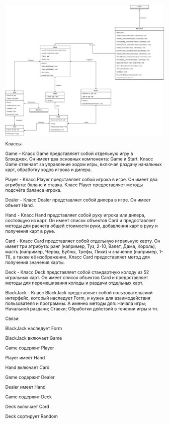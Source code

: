![](https://github.com/ZenArtZ98/Blackjack/blob/main/images/ClassDiagram.drawio.png)

Классы

Game – Класс Game представляет собой отдельную игру в Блэкджек. Он имеет два основных компонента: Game и Start. Класс Game отвечает за управление ходом игры, включая раздачу начальных карт, обработку ходов игрока и дилера.

Player - Класс Player представляет собой игрока в игре. Он имеет два атрибута: баланс и ставка. Класс Player предоставляет методы подсчёта баланса игрока.

Dealer - Класс Dealer представляет собой дилера в игре. Он имеет объект Hand.

Hand - Класс Hand представляет собой руку игрока или дилера, состоящую из карт. Он имеет список объектов Card и предоставляет методы для расчета общей стоимости руки, добавления карт в руку и получения карт в руке.

Card - Класс Card представляет собой отдельную игральную карту. Он имеет три атрибута: ранг (например, Туз, 2-10, Валет, Дама, Король), масть (например, Червы, Бубны, Трефы, Пики) и значение (например, 1-11), а также её изображение. Класс Card предоставляет метод для получения значения карты.

Deck - Класс Deck представляет собой стандартную колоду из 52 игральных карт. Он имеет список объектов Card и предоставляет методы для перемешивания колоды и раздачи отдельных карт.

BlackJack - Класс BlackJack представляет собой пользовательский интерфейс, который наследует Form, и нужен для взаимодействия пользователя и программы. А именно методы для: Начала игры; Начальной раздачи; Ставки; Обработки действий в течении игры и тп.

Связи:

BlackJack наследует Form

BlackJack включает Game

Game содержит Player

Player имеет Hand

Hand включает Card

Game содержит Dealer

Dealer имеет Hand

Game содержит Deck

Deck включает Card

Deck сортирует Random

